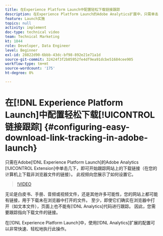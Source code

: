 ```yaml
---
title: 在Experience Platform Launch中配置轻松下载链接跟踪
description: 在Experience Platform Launch的Adobe Analytics扩展中，只需单击几下，即可开始跟踪网站上的下载链接（在您的计算机上下载非浏览器文件的链接）。 此视频向您展示了如何设置它。
feature: Launch实施
topics: null
activity: implement
doc-type: technical video
team: Technical Marketing
kt: 1844
role: Developer, Data Engineer
level: Beginner
exl-id: 28822d90-6bbb-43dc-bf98-892e21e71a1d
source-git-commit: 32424f3f2b05952fe4df9ea91dcbe51684cee905
workflow-type: tm+mt
source-wordcount: '175'
ht-degree: 0%

---
```


# 在[!DNL Experience Platform Launch]中配置轻松下载[!UICONTROL 链接跟踪] {#configuring-easy-download-link-tracking-in-adobe-launch}

只需在Adobe[!DNL Experience Platform Launch]的Adobe Analytics [!UICONTROL Extension]中单击几下，即可开始跟踪网站上的下载链接（在您的计算机上下载非浏览器文件的链接）。 此视频向您展示了如何设置它。

>[!VIDEO](https://video.tv.adobe.com/v/25762/?quality=12)

无论是白皮书、手册、音频或视频文件，还是其他许多可能性，您的网站上都可能有链接，用于下载未在浏览器中打开的文件。 至少，即使它们确实在浏览器中打开（如文本文件），页面上也不能有[!DNL Analytics]代码进行跟踪。 因此，您需要跟踪指向下载文件的链接。

在[!DNL Experience Platform Launch]中，使用[!DNL Analytics]扩展的配置可以非常快速、轻松地执行此操作。
